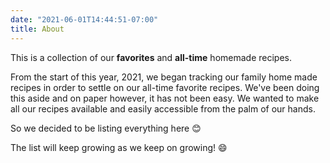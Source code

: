 ```yaml
---
date: "2021-06-01T14:44:51-07:00"
title: About
---
```


This is a collection of our **favorites** and **all-time** homemade recipes. 

From the start of this year, 2021, we began tracking our family home made recipes in order to settle on our all-time favorite recipes. We've been doing this aside and on paper however, it has not been easy. We wanted to make all our recipes available and easily accessible from the palm of our hands. 

So we decided to be listing everything here :blush:

The list will keep growing as we keep on growing! :smile:

